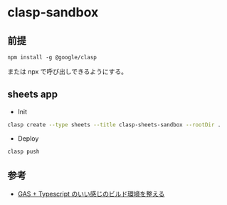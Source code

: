 # clasp-sandbox

## 前提

```
npm install -g @google/clasp
```

または npx で呼び出しできるようにする。

## sheets app

- Init

```bash
clasp create --type sheets --title clasp-sheets-sandbox --rootDir .
```

- Deploy

```bash
clasp push
```

## 参考

- [GAS + Typescript のいい感じのビルド環境を整える](https://zenn.dev/terass_dev/articles/a39ab8d0128eb1)

